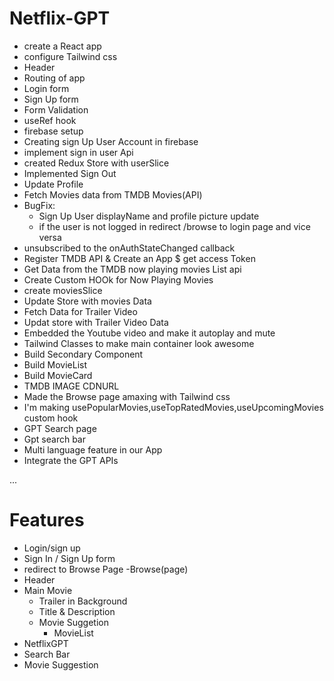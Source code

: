 # Netflix-GPT

- create a React app
- configure Tailwind css
- Header 
- Routing of app
- Login form
- Sign Up form
- Form Validation
- useRef hook
- firebase setup
- Creating sign Up User Account in firebase 
- implement sign in user Api
- created Redux Store with userSlice
- Implemented Sign Out
- Update Profile
- Fetch Movies data from TMDB Movies(API)
- BugFix: 
    - Sign Up User displayName and profile picture update
    - if the user is not logged in redirect /browse to login page and vice versa
- unsubscribed to the onAuthStateChanged callback
- Register TMDB API & Create an App $ get access Token
- Get Data from the TMDB now playing movies List api
- Create Custom HOOk for Now Playing Movies
- create moviesSlice
- Update Store with movies Data
- Fetch Data for Trailer Video
- Updat store with Trailer Video Data
- Embedded the Youtube video and make it autoplay and mute
- Tailwind Classes to make main container look awesome
- Build Secondary Component
- Build MovieList
- Build MovieCard
- TMDB IMAGE CDNURL
- Made the Browse page amaxing with Tailwind css
- I'm making usePopularMovies,useTopRatedMovies,useUpcomingMovies custom hook
- GPT Search page
- Gpt search bar
- Multi language feature in our App
-  Integrate the GPT APIs

...
# Features
- Login/sign up
 - Sign In / Sign Up form
 - redirect to Browse Page
-Browse(page)
  - Header
  - Main Movie
    - Trailer in Background
    - Title & Description
    - Movie Suggetion
      - MovieList 
- NetflixGPT
- Search Bar
- Movie Suggestion